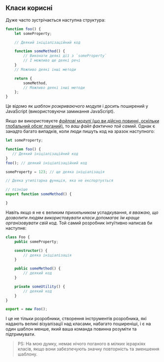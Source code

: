 ## Класи корисні

Дуже часто зустрічається наступна структура:

```ts
function foo() {
    let someProperty;

    // Деякий ініціалізаційний код

    function someMethod() {
        // Виконати деякі дії з `someProperty`
        // І можливо ще деякі речі
    }
    // Можливо деякі інші методи

    return {
        someMethod,
        // Можливо деякі інші методи
    };
}
```

Це відомо як *шаблон розкриваючого модуля* і досить поширений у JavaScript (використовуючи замикання JavaScript).

Якщо ви використовуєте [*файлові модулі* (що ви дійсно повинні, оскільки глобальний обсяг поганий)](../project/modules.md), то *ваш файл фактично той самий*. Однак є занадто багато випадків, коли люди пишуть код на зразок наступного:

```ts
let someProperty;

function foo() {
   // Деякий ініціалізаційний код
}
foo(); // деякий ініціалізаційний код

someProperty = 123; // ще деяка ініціалізація

// Деяка утилітарна функція, яка не експортується

// пізніше
export function someMethod() {

}
```

Навіть якщо я не є великим прихильником успадкування, *я вважаю, що дозволити людям використовувати класи допомагає їм краще організовувати свій код*. Той самий розробник інтуїтивно написав би наступне:

```ts
class Foo {
    public someProperty;

    constructor() {
        // деяка ініціалізація
    }

    public someMethod() {
        // деякий код
    }

    private someUtility() {
        // деякий код
    }
}

export = new Foo();
```

І це не тільки розробники, створення інструментів розробника, які надають великі візуалізації над класами, набагато поширеніші, і є на один шаблон менше, який ваша команда повинна розуміти та підтримувати.

> PS: На мою думку, немає нічого поганого в *мілких* ієрархіях класів, якщо вони забезпечують значну повторність та зменшення шаблону.